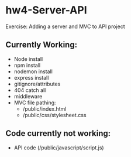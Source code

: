 # hw4-Server-API
Exercise: Adding a server and MVC to API project
## Currently Working:
* Node install
* npm install
* nodemon install
* express install
* gitignore/attributes
* 404 catch all
* middleware
* MVC file pathing: 
  * /public/index.html
  * /public/css/stylesheet.css
## Code currently not working:
* API code (/public/javascript/script.js)
